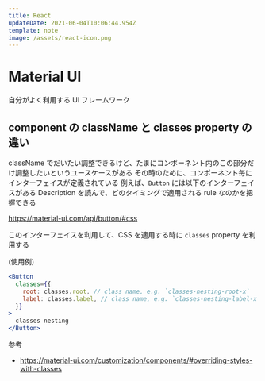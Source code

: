 ```yaml
---
title: React
updateDate: 2021-06-04T10:06:44.954Z
template: note
image: /assets/react-icon.png
---
```

# Material UI
自分がよく利用する UI フレームワーク
## component の className と classes property の違い
className でだいたい調整できるけど、たまにコンポーネント内のこの部分だけ調整したいというユースケースがある
その時のために、コンポーネント毎にインターフェイスが定義されている
例えば、`Button` には以下のインターフェイスがある
Description を読んで、どのタイミングで適用される rule なのかを把握できる

https://material-ui.com/api/button/#css

このインターフェイスを利用して、CSS を適用する時に `classes` property を利用する

(使用例)
```jsx
<Button
  classes={{
    root: classes.root, // class name, e.g. `classes-nesting-root-x`
    label: classes.label, // class name, e.g. `classes-nesting-label-x`
  }}
>
  classes nesting
</Button>
```

参考
- https://material-ui.com/customization/components/#overriding-styles-with-classes